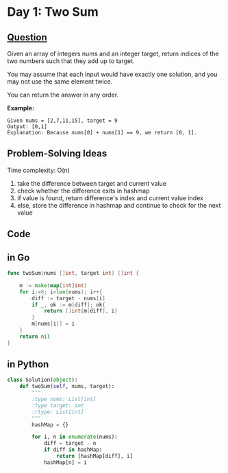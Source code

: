 # Day 1: Two Sum

## [Question](https://leetcode.com/problems/two-sum/description/)

Given an array of integers nums and an integer target, return indices of the two numbers such that they add up to target.

You may assume that each input would have exactly one solution, and you may not use the same element twice.

You can return the answer in any order.

**Example:**

```
Given nums = [2,7,11,15], target = 9
Output: [0,1]
Explanation: Because nums[0] + nums[1] == 9, we return [0, 1].

```


## Problem-Solving Ideas

Time complexity: O(n)

1. take the difference between target and current value
2. check whether the difference exits in hashmap
3. if value is found, return difference's index and current value index
4. else, store the difference in hashmap and continue to check for the next value

## Code
## in Go 

``` Go
func twoSum(nums []int, target int) []int {

    m := make(map[int]int)
    for i:=0; i<len(nums); i++{
        diff := target - nums[i]
        if _, ok := m[diff]; ok{
            return []int{m[diff], i}
        }
        m[nums[i]] = i
    }
    return nil
}

```

## in Python

``` python
class Solution(object):
    def twoSum(self, nums, target):
        """
        :type nums: List[int]
        :type target: int
        :rtype: List[int]
        """
        hashMap = {}

        for i, n in enumerate(nums):
            diff = target - n
            if diff in hashMap:
                return [hashMap[diff], i]
            hashMap[n] = i